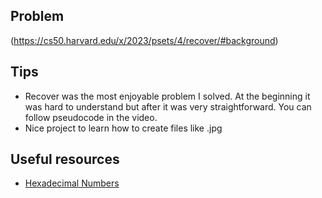 ## Problem
(https://cs50.harvard.edu/x/2023/psets/4/recover/#background)

## Tips
* Recover was the most enjoyable problem I solved. At the beginning it was hard to understand but after it was very straightforward. You can follow pseudocode in the video.
* Nice project to learn how to create files like .jpg

## Useful resources 
* [Hexadecimal Numbers](https://www.mathsisfun.com/hexadecimal-decimal-colors.html)
